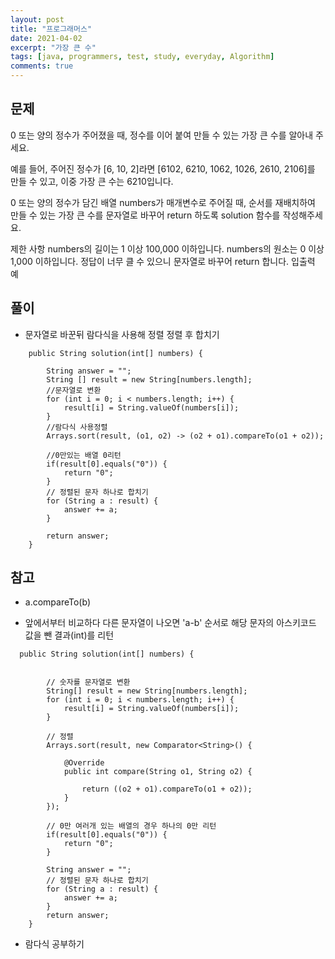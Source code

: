 ```yaml
---
layout: post
title: "프로그래머스"
date: 2021-04-02
excerpt: "가장 큰 수"
tags: [java, programmers, test, study, everyday, Algorithm]
comments: true
---
```




## 문제

 0 또는 양의 정수가 주어졌을 때, 정수를 이어 붙여 만들 수 있는 가장 큰 수를 알아내 주세요.

예를 들어, 주어진 정수가 [6, 10, 2]라면 [6102, 6210, 1062, 1026, 2610, 2106]를 만들 수 있고, 이중 가장 큰 수는 6210입니다.

0 또는 양의 정수가 담긴 배열 numbers가 매개변수로 주어질 때, 순서를 재배치하여 만들 수 있는 가장 큰 수를 문자열로 바꾸어 return 하도록 solution 함수를 작성해주세요.

제한 사항
numbers의 길이는 1 이상 100,000 이하입니다.
numbers의 원소는 0 이상 1,000 이하입니다.
정답이 너무 클 수 있으니 문자열로 바꾸어 return 합니다.
입출력 예


## 풀이
* 문자열로 바꾼뒤 람다식을 사용해 정렬 정렬 후 합치기


```
    public String solution(int[] numbers) {
    	
        String answer = "";
        String [] result = new String[numbers.length];
        //문자열로 변환
		for (int i = 0; i < numbers.length; i++) {
			result[i] = String.valueOf(numbers[i]);
		}
		//람다식 사용정렬
		Arrays.sort(result, (o1, o2) -> (o2 + o1).compareTo(o1 + o2));
		
		//0만있는 배열 0리턴
		if(result[0].equals("0")) {
			return "0";
		}
		// 정렬된 문자 하나로 합치기
		for (String a : result) {
			answer += a;
		}
		
        return answer;
    }
```


## 참고


 * a.compareTo(b)

- 앞에서부터 비교하다 다른 문자열이 나오면 'a-b' 순서로 해당 문자의 아스키코드 값을 뺀 결과(int)를 리턴 


```
  public String solution(int[] numbers) {


		// 숫자를 문자열로 변환
		String[] result = new String[numbers.length];
		for (int i = 0; i < numbers.length; i++) {
			result[i] = String.valueOf(numbers[i]);
		}

		// 정렬
		Arrays.sort(result, new Comparator<String>() {

			@Override
			public int compare(String o1, String o2) {

				return ((o2 + o1).compareTo(o1 + o2));
			}
		});

		// 0만 여러개 있는 배열의 경우 하나의 0만 리턴
		if(result[0].equals("0")) {
			return "0";
		}
		
		String answer = "";
		// 정렬된 문자 하나로 합치기
		for (String a : result) {
			answer += a;
		}
		return answer;
	}
  ```
  
  
  * 람다식 공부하기
 
